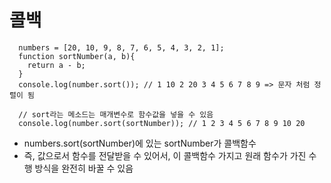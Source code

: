 # 콜백
```
  numbers = [20, 10, 9, 8, 7, 6, 5, 4, 3, 2, 1];
  function sortNumber(a, b){
    return a - b;
  }
  console.log(number.sort()); // 1 10 2 20 3 4 5 6 7 8 9 => 문자 처럼 정렬이 됨
  
  // sort라는 메소드는 매개변수로 함수값을 넣을 수 있음
  console.log(number.sort(sortNumber)); // 1 2 3 4 5 6 7 8 9 10 20
```
- numbers.sort(sortNumber)에 있는 sortNumber가 콜백함수
- 즉, 값으로서 함수를 전달받을 수 있어서, 이 콜백함수 가지고 원래 함수가 가진 수행 방식을 완전히 바꿀 수 있음
